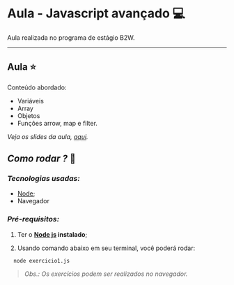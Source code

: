 # Aula - Javascript avançado 💻
Aula realizada no programa de estágio B2W.

******

## Aula ⭐️
Conteúdo abordado:

- Variáveis
- Array
- Objetos
- Funções arrow, map e filter.

*Veja os slides da aula, [aqui](https://speakerdeck.com/alessandranastassja/javascript-avancado).*

## *Como rodar ?* 🚀
### *Tecnologias usadas:*
- [Node](https://nodejs.org/en/);
- Navegador

###  *Pré-requisitos:*
1. Ter o **[Node js](https://nodejs.org/en/) instalado**;

2. Usando comando abaixo em seu terminal, você poderá rodar:

```
  node exercicio1.js
```

> *Obs.: Os exercícios podem ser realizados no navegador.*
